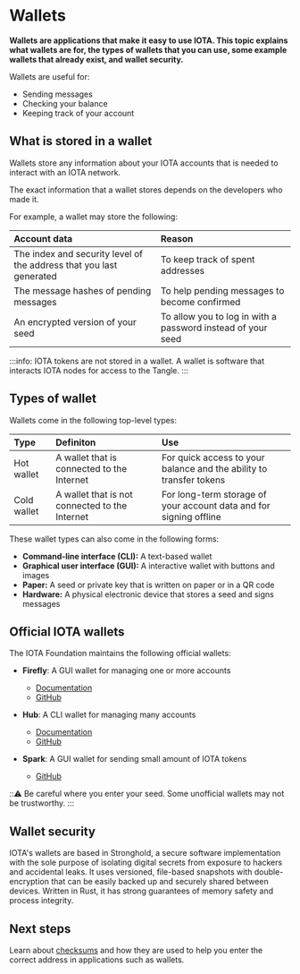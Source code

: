 # Wallets

**Wallets are applications that make it easy to use IOTA. This topic explains what wallets are for, the types of wallets that you can use, some example wallets that already exist, and wallet security.**

Wallets are useful for:

- Sending messages
- Checking your balance
- Keeping track of your account

## What is stored in a wallet

Wallets store any information about your IOTA accounts that is needed to interact with an IOTA network.

The exact information that a wallet stores depends on the developers who made it.

For example, a wallet may store the following:

|**Account data**| **Reason**|
|:---|:------|
|The index and security level of the address that you last generated |To keep track of spent addresses |
|The message hashes of pending messages| To help pending messages to become confirmed |
|An encrypted version of your seed|To allow you to log in with a password instead of your seed|

:::info:
IOTA tokens are not stored in a wallet. A wallet is software that interacts IOTA nodes for access to the Tangle.
:::

## Types of wallet

Wallets come in the following top-level types:

|**Type**| **Definiton** | **Use**|
|:---|:----|:-------|
|Hot wallet | A wallet that is connected to the Internet| For quick access to your balance and the ability to transfer tokens|
|Cold wallet |A wallet that is not connected to the Internet |For long-term storage of your account data and for signing  offline|

These wallet types can also come in the following forms:

- **Command-line interface (CLI):** A text-based wallet
- **Graphical user interface (GUI):** A interactive wallet with buttons and images
- **Paper:** A seed or private key that is written on paper or in a QR code
- **Hardware:** A physical electronic device that stores a seed and signs messages

## Official IOTA wallets

The IOTA Foundation maintains the following official wallets:

- **Firefly**: A GUI wallet for managing one or more accounts
    - [Documentation](root://wallets/0.1/trinity/introduction/overview.md)
    - [GitHub](https://github.com/iotaledger/trinity-wallet)

- **Hub**:  A CLI wallet for managing many accounts
    - [Documentation](root://wallets/0.1/trinity/introduction/overview.md)
    - [GitHub](https://github.com/iotaledger/hub)

- **Spark**: A GUI wallet for sending small amount of IOTA tokens
    - [GitHub](https://github.com/iotaledger/spark-wallet)

:::warning:
Be careful where you enter your seed. Some unofficial wallets may not be trustworthy.
:::

## Wallet security

IOTA's wallets are based in Stronghold, a secure software implementation with the sole purpose of isolating digital secrets from exposure to hackers and accidental leaks. It uses versioned, file-based snapshots with double-encryption that can be easily backed up and securely shared between devices. Written in Rust, it has strong guarantees of memory safety and process integrity. 

## Next steps

Learn about [checksums](../accounts/checksums.md) and how they are used to help you enter the correct address in applications such as wallets.